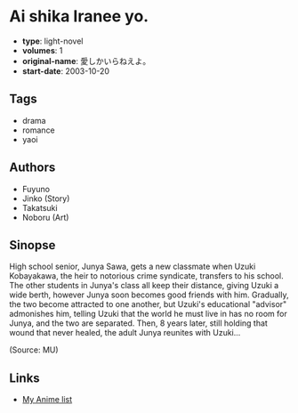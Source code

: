 # Ai shika Iranee yo.

-   **type**: light-novel
-   **volumes**: 1
-   **original-name**: 愛しかいらねえよ。
-   **start-date**: 2003-10-20

## Tags

-   drama
-   romance
-   yaoi

## Authors

-   Fuyuno
-   Jinko (Story)
-   Takatsuki
-   Noboru (Art)

## Sinopse

High school senior, Junya Sawa, gets a new classmate when Uzuki Kobayakawa, the heir to notorious crime syndicate, transfers to his school. The other students in Junya's class all keep their distance, giving Uzuki a wide berth, however Junya soon becomes good friends with him. Gradually, the two become attracted to one another, but Uzuki's educational "advisor" admonishes him, telling Uzuki that the world he must live in has no room for Junya, and the two are separated. Then, 8 years later, still holding that wound that never healed, the adult Junya reunites with Uzuki...

(Source: MU)

## Links

-   [My Anime list](https://myanimelist.net/manga/19769/Ai_shika_Iranee_yo)

